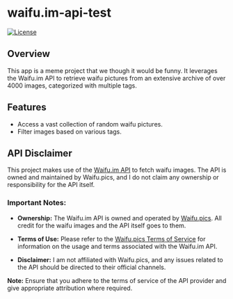 # waifu.im-api-test

[![License](https://img.shields.io/badge/License-MIT-blue.svg)](LICENSE)

## Overview

This app is a meme project that we though it would be funny. It leverages the Waifu.im API to retrieve waifu pictures from an extensive archive of over 4000 images, categorized with multiple tags.

## Features

- Access a vast collection of random waifu pictures.
- Filter images based on various tags.

## API Disclaimer

This project makes use of the [Waifu.im API](https://waifu.pics/docs) to fetch waifu images. The API is owned and maintained by Waifu.pics, and I do not claim any ownership or responsibility for the API itself.

### Important Notes:

- **Ownership:** The Waifu.im API is owned and operated by [Waifu.pics](https://waifu.pics). All credit for the waifu images and the API itself goes to them.

- **Terms of Use:** Please refer to the [Waifu.pics Terms of Service](https://waifu.pics/docs) for information on the usage and terms associated with the Waifu.im API.

- **Disclaimer:** I am not affiliated with Waifu.pics, and any issues related to the API should be directed to their official channels.

**Note:** Ensure that you adhere to the terms of service of the API provider and give appropriate attribution where required.

